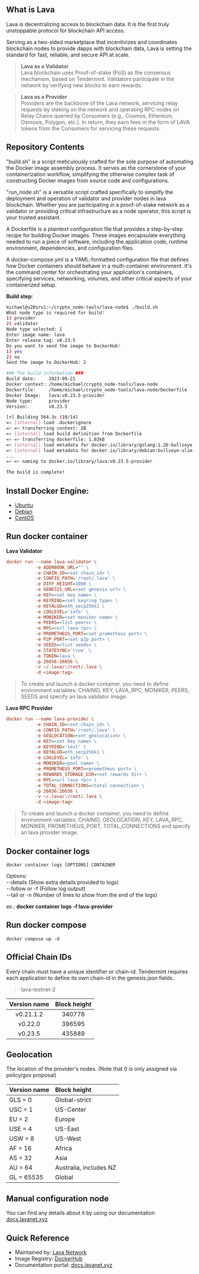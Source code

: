 ## What is Lava

Lava is decentralizing access to blockchain data. It is the first truly unstoppable protocol for blockchain API access.

Serving as a two-sided marketplace that incentivizes and coordinates blockchain nodes to provide dapps with blockchain data, Lava is setting the standard for fast, reliable, and secure API at scale.

> **Lava as a Validator**\
Lava blockchain uses Proof-of-stake (PoS) as the consensus mechanism, based on Tendermint. Validators participate in the network by verifying new blocks to earn rewards.

> **Lava as a Provider**\
Providers are the backbone of the Lava network, servicing relay requests by staking on the network and operating RPC nodes on Relay Chains queried by Consumers (e.g., Cosmos, Ethereum, Osmosis, Polygon, etc.). In return, they earn fees in the form of LAVA tokens from the Consumers for servicing these requests.

## Repository Contents

"build.sh" is a script meticulously crafted for the sole purpose of automating the Docker image assembly process. It serves as the cornerstone of your containerization workflow, simplifying the otherwise complex task of constructing Docker images from source code and configurations.

"run_node.sh" is a versatile script crafted specifically to simplify the deployment and operation of validator and provider nodes in lava blockchain. Whether you are participating in a proof-of-stake network as a validator or providing critical infrastructure as a node operator, this script is your trusted assistant.

A Dockerfile is a plaintext configuration file that provides a step-by-step recipe for building Docker images. These images encapsulate everything needed to run a piece of software, including the application code, runtime environment, dependencies, and configuration files.

A docker-compose.yml is a YAML-formatted configuration file that defines how Docker containers should behave in a multi-container environment. It's the command center for orchestrating your application's containers, specifying services, networking, volumes, and other critical aspects of your containerized setup.

**Build step**:
```bash
michael@u20srv1:~/crypto_node-tools/lava-node$ ./build.sh
What node type is required for build?
1) provider
2) validator
Node type selected: 1
Enter image name: lava
Enter release tag: v0.23.5
Do you want to send the image to DockerHub?
1) yes
2) no
Send the image to DockerHub: 2

### The build information ###
Build date:     2023-09-21
Docker context: /home/michael/crypto_node-tools/lava-node
Dockerfile:     /home/michael/crypto_node-tools/lava-node/Dockerfile
Docker Image:   lava:v0.23.5-provider
Node type:      provider
Version:        v0.23.5

[+] Building 564.3s (10/14)
=> [internal] load .dockerignore
=> => transferring context: 2B
=> [internal] load build definition from Dockerfile
=> => transferring dockerfile: 1.03kB
=> [internal] load metadata for docker.io/library/golang:1.20-bullseye
=> [internal] load metadata for docker.io/library/debian:bullseye-slim
...
=> => naming to docker.io/library/lava:v0.23.5-provider

The build is complete!
```

## Install Docker Engine:

* [Ubuntu](https://docs.docker.com/engine/install/ubuntu)
* [Debian](https://docs.docker.com/engine/install/debian)
* [CentOS](https://docs.docker.com/engine/install/centos)


## Run docker container

**Lava Validator**
```ini
docker run --name lava-validator \
           -e ADDRBOOK_URL="" \
           -e CHAIN_ID=<set chain_id> \
           -e CONFIG_PATH='/root/.lava' \
           -e DIFF_HEIGHT=1000 \
           -e GENESIS_URL=<set genesis url> \
           -e KEY=<set key name> \
           -e KEYRING=<set keyring type> \
           -e KEYALGO=eth_secp256k1 \
           -e LOGLEVEL='info' \
           -e MONIKER=<set moniker name> \
           -e PEERS=<list peers> \
           -e RPC=<url lava rpc> \
           -e PROMETHEUS_PORT=<set prometheus port> \
           -e P2P_PORT=<set p2p port> \
           -e SEEDS=<list seeds> \
           -e STATESYNC='true' \
           -e TOKEN=lava \
           -p 26656:26656 \
           -v ~/.lava/:/root/.lava \
           -d <image:tag>
```
> To create and launch a docker container, you need to define environment variables: CHAINID, KEY, LAVA_RPC, MONIKER, PEERS, SEEDS and specify an lava validator image.

**Lava RPC Provider**
```ini
docker run --name lava-provider \
           -e CHAIN_ID=<set chain_id> \
           -e CONFIG_PATH='/root/.lava' \
           -e GEOLOCATION=<set geolocation> \
           -e KEY=<set key name> \
           -e KEYRING='test' \
           -e KEYALGO=eth_secp256k1 \
           -e LOGLEVEL='info' \
           -e MONIKER=<pool name> \
           -e PROMETHEUS_PORT=<prometheus port> \
           -e REWARDS_STORAGE_DIR=<set rewards dir> \
           -e RPC=<url lava rpc> \
           -e TOTAL_CONNECTIONS=<total connection> \
           -p 26656:26656 \
           -v ~/.lava/:/root/.lava \
           -d <image:tag>
```
> To create and launch a docker container, you need to define environment variables: CHAINID, GEOLOCATION, KEY, LAVA_RPC, MONIKER, PROMETHEUS_PORT, TOTAL_CONNECTIONS and specify an lava provider image.

## Docker container logs
```
docker container logs [OPTIONS] CONTAINER
```
Options:\
--details (Show extra details provided to logs)\
--follow or -f (Follow log output)\
--tail or -n (Number of lines to show from the end of the logs)

ex.: **docker container logs -f lava-provider**


## Run docker compose

```
docker compose up -d
```

## Official Chain IDs

Every chain must have a unique identifier or chain-id. Tendermint requires each application to define its own chain-id in the genesis.json fields.

>lava-testnet-2

| Version name | Block height |
|:------------:|:------------:|
|   v0.21.1.2  |    340778    |
|   v0.22.0    |    396595    |
|   v0.23.5    |    435889    |


## Geolocation
The location of the provider's nodes. (Note that 0 is only assigned via policy/gov proposal)

| Version name |    Block height          |
|:-------------|:-------------------------|
|  GLS = 0     |  Global-strict           |
|  USC = 1     |  US-Center               |
|  EU = 2      |  Europe                  |
|  USE = 4     |  US-East                 |
|  USW = 8     |  US-West                 |
|  AF = 16     |  Africa                  |
|  AS = 32     |  Asia                    |
|  AU = 64     |  Australia, includes NZ  |
|  GL = 65535  |  Global                  |

## Manual configuration node
You can find any details about it by using our documentation [docs.lavanet.xyz](https://docs.lavanet.xyz/testnet/)

## Quick Reference

*   Maintained by: [Lava Network](https://github.com/svetek)
*   Image Registry: [DockerHub](https://hub.docker.com/r/svetekllc/lava)
*   Documentation portal: [docs.lavanet.xyz](https://docs.lavanet.xyz/)
